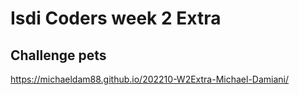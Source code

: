 # Isdi Coders week 2 Extra
## Challenge pets

https://michaeldam88.github.io/202210-W2Extra-Michael-Damiani/
